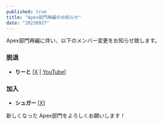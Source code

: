 ```yaml
---
published: true
title: "Apex部門再編のお知らせ"
date: "20230927"
---
```


Apex部門再編に伴い、以下のメンバー変更をお知らせ致します。

### 脱退

- **りーと** [[X](https://x.com/ri_tokun) | [YouTube](https://youtube.com/@user-nt8ls6tl3g)]

### 加入

- **シュガー** [[X](https://x.com/SQ0356)]

新しくなった Apex部門をよろしくお願いします！
